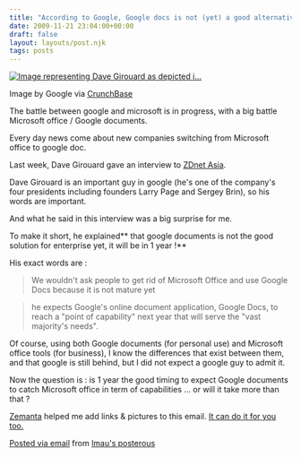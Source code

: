 ```yaml
---
title: "According to Google, Google docs is not (yet) a good alternative to Microsoft"
date: 2009-11-21 23:04:00+00:00
draft: false
layout: layouts/post.njk
tags: posts
---
```


[![Image representing Dave Girouard as depicted i...](http://www.crunchbase.com/assets/images/resized/0003/4680/34680v1-max-450x450.jpg)
](http://www.crunchbase.com/person/dave-girouard)  

Image by Google via [CrunchBase](http://www.crunchbase.com)

 

 

The battle between google and microsoft is in progress, with a big battle Microsoft office / Google documents.

 

Every day news come about new companies switching from Microsoft office to google doc.

 

 

 

Last week, Dave Girouard gave an interview to [ZDnet Asia](http://www.zdnetasia.com/news/software/0,39044164,62059318,00.htm?tag=mncol;txt).

 

Dave Girouard is an important guy in google (he's one of the company's four presidents including founders Larry Page and Sergey Brin), so his words are important.

 

 

And what he said in this interview was a big surprise for me.

 

To make it short, he explained** that google documents is not the good solution for enterprise yet, it will be in 1 year !**

 

 

His exact words are :

 

 

<blockquote>We wouldn't ask people to get rid of Microsoft Office and use Google Docs because it is not mature yet</blockquote>

 

 

 

<blockquote>he expects Google's online document application, Google Docs, to reach a "point of capability" next year that will serve the "vast majority's needs".</blockquote>

 

 

 

Of course, using both Google documents (for personal use) and Microsoft office tools (for business), I know the differences that exist between them, and that google is still behind, but I did not expect a google guy to admit it.

 

 

Now the question is : is 1 year the good timing to expect Google documents to catch Microsoft office in term of capabilities ... or will it take more than that ?

 

 

 

[Zemanta](http://www.zemanta.com) helped me add links & pictures to this email. [It can do it for you too.](http://www.zemanta.com/)

 

[Posted via email](http://posterous.com)  from [lmau's posterous](http://lmau.posterous.com/according-to-google-googledoc-is-not-yet-a-go)
